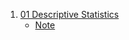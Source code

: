 1. [01 Descriptive Statistics](https://youtu.be/4Y5b_oiNQbA?list=PLYpF5d40XgQNTxFT84MdbbIZK0-_1nee4)
    - [Note](./Note/01_Descriptive_Statistics.md)